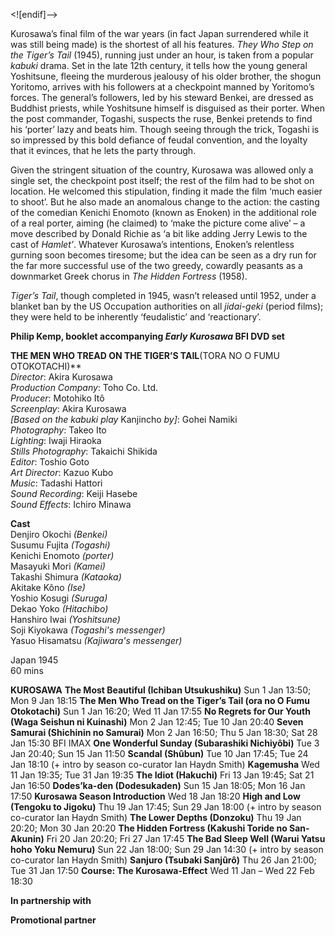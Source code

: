 

<![endif]-->

Kurosawa’s final film of the war years (in fact Japan surrendered while it was still being made) is the shortest of all his features. _They Who Step on the Tiger’s Tail_ (1945), running just under an hour, is taken from a popular _kabuki_ drama. Set in the late 12th century, it tells how the young general Yoshitsune, fleeing the murderous jealousy of his older brother, the shogun Yoritomo, arrives with his followers at a checkpoint manned by Yoritomo’s forces. The general’s followers, led by his steward Benkei, are dressed as Buddhist priests, while Yoshitsune himself is disguised as their porter. When the post commander, Togashi, suspects the ruse, Benkei pretends to find his ‘porter’ lazy and beats him. Though seeing through the trick, Togashi is so impressed by this bold defiance of feudal convention, and the loyalty that it evinces, that he lets the party through.

Given the stringent situation of the country, Kurosawa was allowed only a single set, the checkpoint post itself; the rest of the film had to be shot on location. He welcomed this stipulation, finding it made the film ‘much easier to shoot’. But he also made an anomalous change to the action: the casting of the comedian Kenichi Enomoto (known as Enoken) in the additional role of a real porter, aiming (he claimed) to ‘make the picture come alive’ – a move described by Donald Richie as ‘a bit like adding Jerry Lewis to the cast of _Hamlet’_. Whatever Kurosawa’s intentions, Enoken’s relentless gurning soon becomes tiresome; but the idea can be seen as a dry run for the far more successful use of the two greedy, cowardly peasants as a downmarket Greek chorus in _The Hidden Fortress_ (1958).

_Tiger’s Tail_, though completed in 1945, wasn’t released until 1952, under a blanket ban by the US Occupation authorities on all _jidai-geki_ (period films); they were held to be inherently ‘feudalistic’ and ‘reactionary’.

**Philip Kemp, booklet accompanying _Early Kurosawa_ BFI DVD set**

**THE MEN WHO TREAD ON THE TIGER’S TAIL**(TORA NO O FUMU OTOKOTACHI)**  
_Director_: Akira Kurosawa  
_Production Company_: Toho Co. Ltd.  
_Producer_: Motohiko Itô  
_Screenplay_: Akira Kurosawa  
_[Based on the kabuki play_ Kanjincho _by]_: Gohei Namiki  
_Photography_: Takeo Ito  
_Lighting_: Iwaji Hiraoka  
_Stills Photography_: Takaichi Shikida  
_Editor_: Toshio Goto  
_Art Director_: Kazuo Kubo  
_Music_: Tadashi Hattori  
_Sound Recording_: Keiji Hasebe  
_Sound Effects_: Ichiro Minawa  

**Cast**  
Denjiro Okochi _(Benkei)_  
Susumu Fujita _(Togashi)_  
Kenichi Enomoto _(porter)_  
Masayuki Mori _(Kamei)_  
Takashi Shimura _(Kataoka)_  
Akitake Kôno _(Ise)_  
Yoshio Kosugi _(Suruga)_  
Dekao Yoko _(Hitachibo)_  
Hanshiro Iwai _(Yoshitsune)_  
Soji Kiyokawa _(Togashi's messenger)_  
Yasuo Hisamatsu _(Kajiwara's messenger)_  

Japan 1945  
60 mins  

**KUROSAWA**
**The Most Beautiful (Ichiban Utsukushiku)**
Sun 1 Jan 13:50; Mon 9 Jan 18:15
**The Men Who Tread on the Tiger’s Tail (ora no O Fumu Otokotachi)**
Sun 1 Jan 16:20; Wed 11 Jan 17:55
**No Regrets for Our Youth (Waga Seishun ni Kuinashi)**
Mon 2 Jan 12:45; Tue 10 Jan 20:40
**Seven Samurai (Shichinin no Samurai)**
Mon 2 Jan 16:50; Thu 5 Jan 18:30; Sat 28 Jan 15:30 BFI IMAX
**One Wonderful Sunday (Subarashiki Nichiyôbi)**
Tue 3 Jan 20:40; Sun 15 Jan 11:50
**Scandal (Shûbun)**
Tue 10 Jan 17:45; Tue 24 Jan 18:10 (+ intro by season co-curator Ian Haydn Smith)
**Kagemusha**
Wed 11 Jan 19:35; Tue 31 Jan 19:35
**The Idiot (Hakuchi)**
Fri 13 Jan 19:45; Sat 21 Jan 16:50
**Dodes’ka-den (Dodesukaden)**
Sun 15 Jan 18:05; Mon 16 Jan 17:50
**Kurosawa Season Introduction**
Wed 18 Jan 18:20
**High and Low (Tengoku to Jigoku)**
Thu 19 Jan 17:45; Sun 29 Jan 18:00 (+ intro by season co-curator Ian Haydn Smith)
**The Lower Depths (Donzoku)**
Thu 19 Jan 20:20; Mon 30 Jan 20:20
**The Hidden Fortress (Kakushi Toride no San-Akunin)**
Fri 20 Jan 20:20; Fri 27 Jan 17:45
**The Bad Sleep Well (Warui Yatsu hoho Yoku Nemuru)**
Sun 22 Jan 18:00; Sun 29 Jan 14:30 (+ intro by season co-curator Ian Haydn Smith)
**Sanjuro (Tsubaki Sanjûrô)**
Thu 26 Jan 21:00; Tue 31 Jan 17:50
**Course: The Kurosawa-Effect**
Wed 11 Jan – Wed 22 Feb 18:30

**In partnership with**



**Promotional partner**


<!--stackedit_data:
eyJoaXN0b3J5IjpbLTE4NTI1Mzk0NjJdfQ==
-->